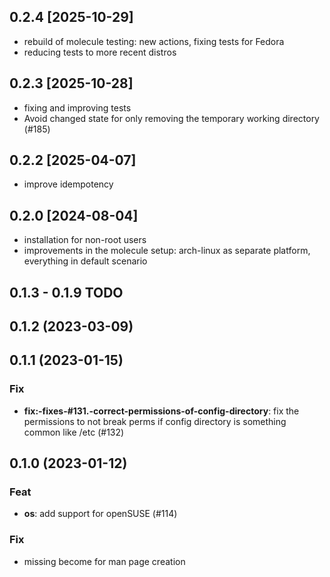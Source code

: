 ## 0.2.4 [2025-10-29]

- rebuild of molecule testing: new actions, fixing tests for Fedora
- reducing tests to more recent distros

## 0.2.3 [2025-10-28]

- fixing and improving tests
- Avoid changed state for only removing the temporary working directory (#185)

## 0.2.2 [2025-04-07]

- improve idempotency

## 0.2.0 [2024-08-04]

- installation for non-root users
- improvements in the molecule setup: arch-linux as separate platform, everything in default scenario

## 0.1.3 - 0.1.9 TODO

## 0.1.2 (2023-03-09)

## 0.1.1 (2023-01-15)

### Fix

- **fix:-fixes-#131.-correct-permissions-of-config-directory**: fix the permissions to not break perms if config directory is something common like /etc (#132)

## 0.1.0 (2023-01-12)

### Feat

- **os**: add support for openSUSE (#114)

### Fix

- missing become for man page creation
